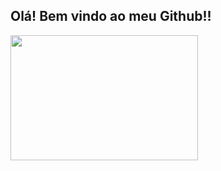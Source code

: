## Olá! Bem vindo ao meu Github!!

<div style="align-items: center; justify-content: space-between; width: 100%;">
<img src="https://veja.abril.com.br/wp-content/uploads/2016/05/giphy-3-original.gif?w=414&h=280&crop=1" width="300" height="200">
</div>

